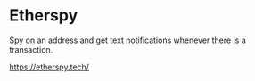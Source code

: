 # Etherspy

Spy on an address and get text notifications whenever there is a transaction. 

https://etherspy.tech/

